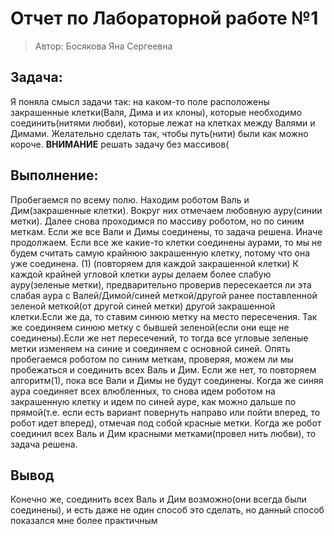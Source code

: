 # Отчет по Лабораторной работе №1
>Автор: Босякова Яна Сергеевна

## Задача:
Я поняла смысл задачи так: на каком-то поле расположены закрашенные клетки(Валя, Дима и их клоны), которые необходимо соединить(нитями любви), которые лежат на клетках между Валями и Димами. Желательно сделать так, чтобы путь(нити) были как можно короче.
**ВНИМАНИЕ** решать задачу без массивов(
## Выполнение:
Пробегаемся по всему полю. Находим роботом Валь и Дим(закрашенные клетки). Вокруг них отмечаем любовную ауру(синии метки).
Далее снова проходимся по массиву роботом, но по синим меткам. Если же все Вали и Димы соединены, то задача решена. Иначе продолжаем. 
Если все же какие-то клетки соединены аурами, то мы не будем считать самую крайнюю закрашенную клетку, потому что она уже соединена.
(1) (повторяем для каждой закрашенной клетки) К каждой крайней угловой клетки ауры делаем более слабую ауру(зеленые метки), предварительно проверив пересекается ли эта слабая аура с Валей/Димой/синей меткой/другой ранее поставленной зеленой меткой(от другой синей метки) другой закрашенной клетки.Если же да, то ставим синюю метку на место пересечения. Так же соединяем синюю метку с бывшей зеленой(если они еще не соединены).Если же нет пересечений, то тогда все угловые зеленые метки изменяем на синие и соединяем с основной синей. Опять пробегаемся роботом по синим меткам, проверяя, можем ли мы пробежаться и соединить всех Валь и Дим. Если же нет, то повторяем алгоритм(1), пока все Вали и Димы не будут соединены. Когда же синяя аура соединяет всех влюбленных, то снова идем роботом на закрашенную клетку и идем по синей ауре, как можно дальше по прямой(т.е. если есть вариант повернуть направо или пойти вперед, то робот идет вперед), отмечая под собой красные метки. Когда же робот соединил всех Валь и Дим красными метками(провел нить любви), то задача решена.
## Вывод
Конечно же, соединить всех Валь и Дим возможно(они всегда были соединены), и есть даже не один способ это сделать, но данный способ показался мне более практичным
